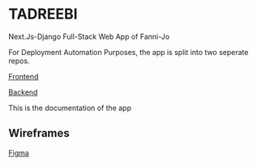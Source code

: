 # TADREEBI

Next.Js-Django Full-Stack Web App of Fanni-Jo

For Deployment Automation Purposes, the app is split into two seperate repos.

[Frontend](https://github.com/Fanni-Jo/Front-end)

[Backend](https://github.com/Fanni-Jo/Back-end)

This is the documentation of the app

## Wireframes

[Figma](https://www.figma.com/file/UH1ApCUTj4wsPaQX5ej0jj/Untitled?node-id=0%3A1)

